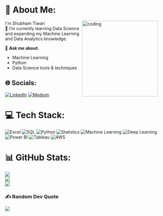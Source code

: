 # 💫 About Me:

<img align="right" alt="coding" width="250" src="https://www.echelonedge.com/wp-content/themes/echelon/assets/img/echelon-data-quipo.gif">
  I'm Shubham Tiwari<br>
🌱 I’m currently learning Data Science and expanding my Machine Learning and Data Analytics knowledge.

💬 **Ask me about:**  
- Machine Learning <br>
- Python  
- Data Science tools & techniques

## 🌐 Socials:
[![LinkedIn](https://img.shields.io/badge/LinkedIn-%230077B5.svg?logo=linkedin&logoColor=white)](https://linkedin.com/in/kedin.com/in/shubham-tiwari223) [![Medium](https://img.shields.io/badge/Medium-12100E?logo=medium&logoColor=white)](https://medium.com/@https://medium.com/@sstiwari2003) 

# 💻 Tech Stack:
![Excel](https://img.shields.io/badge/Excel-217346?style=for-the-badge&logo=microsoft-excel&logoColor=white)
![SQL](https://img.shields.io/badge/SQL-003B57?style=for-the-badge&logo=postgresql&logoColor=white)
![Python](https://img.shields.io/badge/Python-3670A0?style=for-the-badge&logo=python&logoColor=ffdd54)
![Statistics](https://img.shields.io/badge/Statistics-4CAF50?style=for-the-badge)
![Machine Learning](https://img.shields.io/badge/Machine_Learning-FF6F00?style=for-the-badge)
![Deep Learning](https://img.shields.io/badge/Deep_Learning-FF6F00?style=for-the-badge)
![Power BI](https://img.shields.io/badge/Power_BI-F2C811?style=for-the-badge&logo=powerbi&logoColor=black)
![Tableau](https://img.shields.io/badge/Tableau-E97627?style=for-the-badge&logo=Tableau&logoColor=white)
![AWS](https://img.shields.io/badge/AWS-FF9900?style=for-the-badge&logo=amazon-aws&logoColor=white)

# 📊 GitHub Stats:
![](https://github-readme-stats.vercel.app/api?username=shubhamTiwari04378&theme=date_night&hide_border=false&include_all_commits=false&count_private=false)<br/>
![](https://github-readme-streak-stats.herokuapp.com/?user=shubhamTiwari04378&theme=date_night&hide_border=false)<br/>
![](https://github-readme-stats.vercel.app/api/top-langs/?username=shubhamTiwari04378&theme=date_night&hide_border=false&include_all_commits=false&count_private=false&layout=compact)

### ✍️ Random Dev Quote
![](https://quotes-github-readme.vercel.app/api?type=horizontal&theme=radical)

<!-- Proudly created with GPRM ( https://gprm.itsvg.in ) -->
